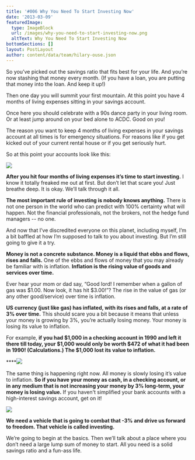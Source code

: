 ```yaml
---
title: '#006 Why You Need To Start Investing Now'
date: '2013-03-09'
featuredImage:
  type: ImageBlock
  url: /images/why-you-need-to-start-investing-now.png
  altText: Why You Need To Start Investing Now
bottomSections: []
layout: PostLayout
author: content/data/team/hilary-ouse.json
---
```

So you’ve picked out the savings ratio that fits best for your life. And you’re now stashing that money every month. (If you have a loan, you are putting that money into the loan. And keep it up!)

Then one day you will summit your first mountain. At this point you have 4 months of living expenses sitting in your savings account.

Once here you should celebrate with a 90s dance party in your living room. Or at least jump around on your bed alone to ACDC. Good on you!

The reason you want to keep 4 months of living expenses in your savings account at all times is for emergency situations. For reasons like if you get kicked out of your current rental house or if you get seriously hurt.

So at this point your accounts look like this:

![](/images/simple%20financial%20overview.png)

**After you hit four months of living expenses it’s time to start investing.** I know it totally freaked me out at first. But don’t let that scare you! Just breathe deep. It is okay. We’ll talk through it all.

**The most important rule of investing is nobody knows anything.** There is not one person in the world who can predict with 100% certainty what will happen. Not the financial professionals, not the brokers, not the hedge fund managers -- no one.

And now that I’ve discredited everyone on this planet, including myself, I’m a bit baffled at how I’m supposed to talk to you about investing. But I’m still going to give it a try.

**Money is not a concrete substance. Money is a liquid that ebbs and flows, rises and falls.** One of the ebbs and flows of money that you may already be familiar with is inflation. **Inflation is the rising value of goods and services over time.**

Ever hear your mom or dad say, “Good lord! I remember when a gallon of gas was $1.00. Now look, it has hit $3.00!”? The rise in the value of gas (or any other good/service) over time is inflation.

**US currency (just like gas) has inflated, with its rises and falls, at a rate of 3% over time.** This should scare you a bit because it means that unless your money is growing by 3%, you’re actually losing money. Your money is losing its value to inflation.

For example, **if you had $1,000 in a checking account in 1990 and left it there till today, your $1,000 would only be worth $472 of what it had been in 1990! (Calculations.) The $1,000 lost its value to inflation.**

****![](/images/inflation%20comparison%201900%20to%202000.png)

The same thing is happening right now. All money is slowly losing it’s value to inflation. **So if you have your money as cash, in a checking account, or in any medium that is not increasing your money by 3% long-term, your money is losing value.** If you haven't simplified your bank accounts with a high-interest savings account, get on it!

![](/images/simple%20inflation%20graph.png)

**We need a vehicle that is going to combat that -3% and drive us forward to freedom. That vehicle is called investing.**

We’re going to begin at the basics. Then we’ll talk about a place where you don’t need a large lump sum of money to start. All you need is a solid savings ratio and a fun-ass life.
